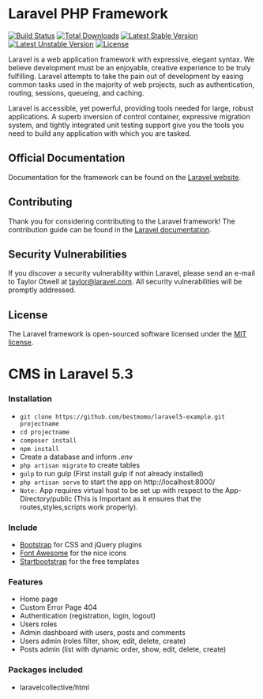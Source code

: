 # Laravel PHP Framework

[![Build Status](https://travis-ci.org/laravel/framework.svg)](https://travis-ci.org/laravel/framework)
[![Total Downloads](https://poser.pugx.org/laravel/framework/d/total.svg)](https://packagist.org/packages/laravel/framework)
[![Latest Stable Version](https://poser.pugx.org/laravel/framework/v/stable.svg)](https://packagist.org/packages/laravel/framework)
[![Latest Unstable Version](https://poser.pugx.org/laravel/framework/v/unstable.svg)](https://packagist.org/packages/laravel/framework)
[![License](https://poser.pugx.org/laravel/framework/license.svg)](https://packagist.org/packages/laravel/framework)

Laravel is a web application framework with expressive, elegant syntax. We believe development must be an enjoyable, creative experience to be truly fulfilling. Laravel attempts to take the pain out of development by easing common tasks used in the majority of web projects, such as authentication, routing, sessions, queueing, and caching.

Laravel is accessible, yet powerful, providing tools needed for large, robust applications. A superb inversion of control container, expressive migration system, and tightly integrated unit testing support give you the tools you need to build any application with which you are tasked.

## Official Documentation

Documentation for the framework can be found on the [Laravel website](http://laravel.com/docs).

## Contributing

Thank you for considering contributing to the Laravel framework! The contribution guide can be found in the [Laravel documentation](http://laravel.com/docs/contributions).

## Security Vulnerabilities

If you discover a security vulnerability within Laravel, please send an e-mail to Taylor Otwell at taylor@laravel.com. All security vulnerabilities will be promptly addressed.

## License

The Laravel framework is open-sourced software licensed under the [MIT license](http://opensource.org/licenses/MIT).

# CMS in Laravel 5.3 #


### Installation ###

* `git clone https://github.com/bestmomo/laravel5-example.git projectname`
* `cd projectname`
* `composer install`
* `npm install`
* Create a database and inform *.env*
* `php artisan migrate` to create tables
* `gulp` to run gulp (First install gulp if not already installed)
* `php artisan serve` to start the app on http://localhost:8000/
* `Note:` App requires virtual host to be set up with respect to the App-Directory/public (This is Important as it ensures that the routes,styles,scripts work properly).



### Include ###

* [Bootstrap](http://getbootstrap.com) for CSS and jQuery plugins
* [Font Awesome](http://fortawesome.github.io/Font-Awesome) for the nice icons
* [Startbootstrap](http://startbootstrap.com) for the free templates

### Features ###

* Home page
* Custom Error Page 404
* Authentication (registration, login, logout)
* Users roles 
* Admin dashboard with users, posts and comments
* Users admin (roles filter, show, edit, delete, create)
* Posts admin (list with dynamic order, show, edit, delete, create)

### Packages included ###

* laravelcollective/html

